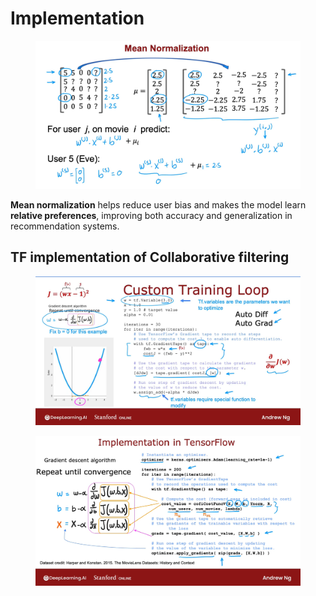 # Implementation

<figure><img src="../../.gitbook/assets/image (13).png" alt=""><figcaption></figcaption></figure>

**Mean normalization** helps reduce user bias and makes the model learn **relative preferences**, improving both accuracy and generalization in recommendation systems.

## TF implementation of Collaborative filtering

<figure><img src="../../.gitbook/assets/image (1).png" alt=""><figcaption></figcaption></figure>

<figure><img src="../../.gitbook/assets/image (1) (1).png" alt=""><figcaption></figcaption></figure>
